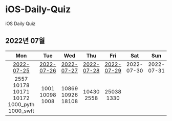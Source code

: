 # iOS-Daily-Quiz
iOS Daily Quiz

## 2022년 07월
|     Mon     |     Tue     |     Wed     |     Thu     |     Fri     |     Sat     |     Sun     |
|:----------:|:----------:|:----------:|:----------:|:----------:|:----------:|:----------:|
| [2022-07-25](/Quiz/2022.07/0725.md) | [2022-07-26](/Quiz/2022.07/0726.md) | [2022-07-27](/Quiz/2022.07/0727.md) | [2022-07-28](/Quiz/2022.07/0728.md) | [2022-07-29](/Quiz/2022.07/0729.md) | 2022-07-30 | 2022-07-31 | 
| 2557<br/>10178<br/>10171<br/>10172<br/>1000_pyth<br/>1000_swft | 1001<br/>10098<br/>1008<br/> | 10869<br/>10926<br/>18108 | 10430<br/>2558 | 25038<br/>1330 |            |            |
